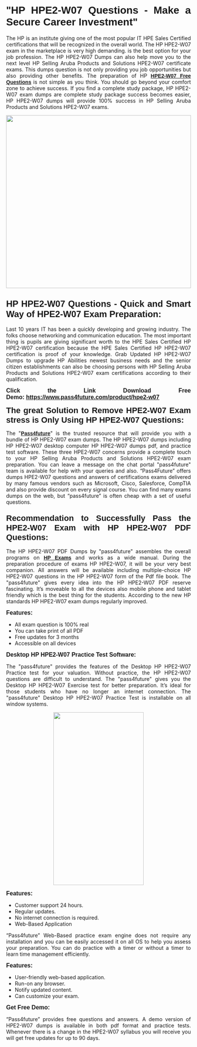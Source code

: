 
<h1 style="text-align: justify;"><span style="font-family:Tahoma,Geneva,sans-serif;"><strong>"HP HPE2-W07 Questions - Make a Secure Career Investment"</strong></span></h1>

<p style="text-align: justify;">The HP is an institute giving one of the most popular IT HPE Sales Certified certifications that will be recognized in the overall world. The HP HPE2-W07 exam in the marketplace is very high demanding. is the best option for your job profession. The HP HPE2-W07 Dumps can also help move you to the next level HP Selling Aruba Products and Solutions HPE2-W07 certificate exams. This dumps question is not only providing you job opportunities but also providing other benefits. The preparation of HP <span style="font-family:Tahoma,Geneva,sans-serif;"><strong><a href="https://www.pass4future.com/questions/hp/hpe2-w07">HPE2-W07 Free Questions</a></strong></span> is not simple as you think. You should go beyond your comfort zone to achieve success. If you find a complete study package, HP HPE2-W07 exam dumps are complete study package success becomes easier, HP HPE2-W07 dumps will provide 100% success in HP Selling Aruba Products and Solutions HPE2-W07 exams.</p>

<p style="text-align: justify;"><a href="https://www.pass4future.com/product/hpe2-w07"><img alt="" src="https://lh3.googleusercontent.com/pw/AM-JKLVhEO4I138wJzOepD3laGU-R1M7eT-OTYdow6pCESip26lSeaxxzS9BVWUKuzj1e3L_MoxCfVgBEvV8ODwl1LGzlZbt6HJm3NXXplPwnYiBfuYM_eQCcVVRMaAwHdsl3AhHOZS-up7mzwmd4i4EpEGq=w1112-h625-no?authuser=0" style="width: 100%; height: 470px;" /></a></p>

<h2 style="text-align: justify;"><span style="font-size:24px;"><strong><span style="font-family:Tahoma,Geneva,sans-serif;">HP HPE2-W07 Questions - Quick and Smart Way of HPE2-W07 Exam Preparation:</span></strong></span></h2>

<p style="text-align: justify;">Last 10 years IT has been a quickly developing and growing industry. The folks choose networking and communication education. The most important thing is pupils are giving significant worth to the HPE Sales Certified HP HPE2-W07 certification because the HPE Sales Certified HP HPE2-W07 certification is proof of your knowledge. Grab Updated HP HPE2-W07 Dumps to upgrade HP Abilities newest business needs and the senior citizen establishments can also be choosing persons with HP Selling Aruba Products and Solutions HPE2-W07 exam certifications according to their qualification.</p>

<p style="text-align: justify;"><strong><span style="font-family:Lucida Sans Unicode,Lucida Grande,sans-serif;"><span style="font-size:16px;">Click the Link Download Free Demo: <a href="https://www.pass4future.com/product/hpe2-w07">https://www.pass4future.com/product/hpe2-w07</a></span></span></strong></p>

<p style="text-align: justify;"><strong><span style="font-size:22px;"><span style="font-family:Tahoma,Geneva,sans-serif;">The great Solution to Remove HPE2-W07 Exam stress is Only Using HP HPE2-W07 Questions:</span></span></strong></p>

<p style="text-align: justify;">The "<span style="font-family:Lucida Sans Unicode,Lucida Grande,sans-serif;"><a href="https://www.pass4future.com/"><strong>Pass4future</strong></a></span>" is the trusted resource that will provide you with a bundle of HP HPE2-W07 exam dumps. The HP HPE2-W07 dumps including HP HPE2-W07 desktop computer HP HPE2-W07 dumps pdf, and practice test software. These three HPE2-W07 concerns provide a complete touch to your HP Selling Aruba Products and Solutions HPE2-W07 exam preparation. You can leave a message on the chat portal "pass4future" team is available for help with your queries and also. “Pass4Future” offers dumps HPE2-W07 questions and answers of certifications exams delivered by many famous vendors such as Microsoft, Cisco, Salesforce, CompTIA and also provide discount on every signal course. You can find many exams dumps on the web, but “pass4future” is often cheap with a set of useful questions.</p>

<h3 style="text-align: justify;"><span style="font-size:22px;"><strong><span style="font-family:Tahoma,Geneva,sans-serif;">Recommendation to Successfully Pass the HPE2-W07 Exam with HP HPE2-W07 PDF Questions:</span></strong></span></h3>

<p style="text-align: justify;">The HP HPE2-W07 PDF Dumps by "pass4future" assembles the overall programs on <span style="font-family:Lucida Sans Unicode,Lucida Grande,sans-serif;"><strong><a href="https://www.pass4future.com/hp">HP Exams</a></strong></span> and works as a wide manual. During the preparation procedure of exams HP HPE2-W07, it will be your very best companion. All answers will be available including multiple-choice HP HPE2-W07 questions in the HP HPE2-W07 form of the Pdf file book. The "pass4future" gives every idea into the HP HPE2-W07 PDF reserve fascinating. It’s moveable to all the devices also mobile phone and tablet friendly which is the best thing for the students. According to the new HP standards HP HPE2-W07 exam dumps regularly improved.</p>

<p style="text-align: justify;"><span style="font-family:Lucida Sans Unicode,Lucida Grande,sans-serif;"><span style="font-size:16px;"><strong>Features:</strong></span></span></p>

<ul>
	<li style="text-align: justify;">All exam question is 100% real</li>
	<li style="text-align: justify;">You can take print of all PDF</li>
	<li style="text-align: justify;">Free updates for 3 months </li>
	<li style="text-align: justify;">Accessible on all devices</li>
</ul>

<p style="text-align: justify;"><span style="font-family:Tahoma,Geneva,sans-serif;"><span style="font-size:16px;"><strong>Desktop HP HPE2-W07 Practice Test Software:</strong></span></span></p>

<p style="text-align: justify;">The "pass4future" provides the features of the Desktop HP HPE2-W07 Practice test for your valuation. Without practice, the HP HPE2-W07 questions are difficult to understand. The "pass4future" gives you the Desktop HP HPE2-W07 Exercise test for better preparation. It’s ideal for those students who have no longer an internet connection. The "pass4future" Desktop HP HPE2-W07 Practice Test is installable on all window systems.</p>

<p style="text-align: center;"><a href="https://www.pass4future.com/product/hpe2-w07"><img alt="" src="https://lh3.googleusercontent.com/pw/AM-JKLV3yUm3jiqqIo1xIsj1VJ_UeysYexQY-pRYO0rIFl3vg11QZioN-gzffpw2AfKqFynWuvoXOreWrWS0swpr4xmOSWfwII2jvatteuqrfxiWGFBSHPiZUCoi33jqeymK5dmu-0enyX6tayRCAMHw05jv=s625-no?authuser=0" style="width: 70%; height: 470px;" /></a></p>

<p style="text-align: justify;"><span style="font-size:16px;"><span style="font-family:Lucida Sans Unicode,Lucida Grande,sans-serif;"><strong>Features:</strong></span></span></p>

<ul>
	<li style="text-align: justify;">Customer support 24 hours. </li>
	<li style="text-align: justify;">Regular updates. </li>
	<li style="text-align: justify;">No internet connection is required.</li>
	<li style="text-align: justify;">Web-Based Application</li>
</ul>

<p style="text-align: justify;">“Pass4future” Web-Based practice exam engine does not require any installation and you can be easily accessed it on all OS to help you assess your preparation. You can do practice with a timer or without a timer to learn time management efficiently.</p>

<p style="text-align: justify;"><strong><span style="font-size:16px;"><span style="font-family:Lucida Sans Unicode,Lucida Grande,sans-serif;">Features:</span></span></strong></p>

<ul>
	<li style="text-align: justify;">User-friendly web-based application.</li>
	<li style="text-align: justify;">Run-on any browser. </li>
	<li style="text-align: justify;">Notify updated content.</li>
	<li style="text-align: justify;">Can customize your exam.</li>
</ul>

<p style="text-align: justify;"><span style="font-size:16px;"><span style="font-family:Lucida Sans Unicode,Lucida Grande,sans-serif;"><strong>Get Free Demo:</strong></span></span></p>

<p style="text-align: justify;">“Pass4future” provides free questions and answers. A demo version of HPE2-W07 dumps is available in both pdf format and practice tests. Whenever there is a change in the HPE2-W07 syllabus you will receive you will get free updates for up to 90 days. </p>
